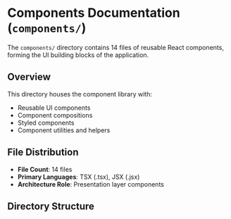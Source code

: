 # Components Documentation (`components/`)

The `components/` directory contains 14 files of reusable React components, forming the UI building blocks of the application.

## Overview

This directory houses the component library with:
- Reusable UI components
- Component compositions
- Styled components
- Component utilities and helpers

## File Distribution

- **File Count**: 14 files
- **Primary Languages**: TSX (.tsx), JSX (.jsx)
- **Architecture Role**: Presentation layer components

## Directory Structure